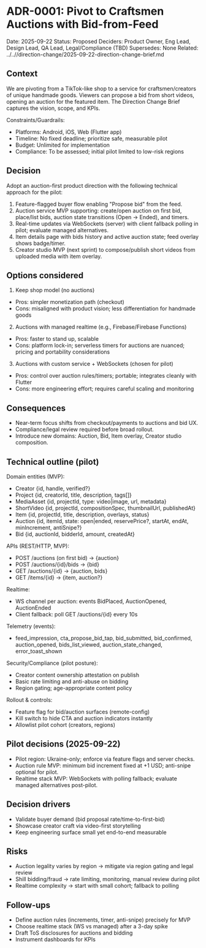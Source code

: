 # ADR-0001: Pivot to Craftsmen Auctions with Bid-from-Feed

Date: 2025-09-22
Status: Proposed
Deciders: Product Owner, Eng Lead, Design Lead, QA Lead, Legal/Compliance (TBD)
Supersedes: None
Related: ../..//direction-change/2025-09-22-direction-change-brief.md

## Context

We are pivoting from a TikTok-like shop to a service for craftsmen/creators of unique handmade goods. Viewers can propose a bid from short videos, opening an auction for the featured item. The Direction Change Brief captures the vision, scope, and KPIs.

Constraints/Guardrails:
- Platforms: Android, iOS, Web (Flutter app)
- Timeline: No fixed deadline; prioritize safe, measurable pilot
- Budget: Unlimited for implementation
- Compliance: To be assessed; initial pilot limited to low-risk regions

## Decision

Adopt an auction-first product direction with the following technical approach for the pilot:
1) Feature-flagged buyer flow enabling "Propose bid" from the feed.
2) Auction service MVP supporting: create/open auction on first bid, place/list bids, auction state transitions (Open → Ended), and timers.
3) Real-time updates via WebSockets (server) with client fallback polling in pilot; evaluate managed alternatives.
4) Item details page with bids history and active auction state; feed overlay shows badge/timer.
5) Creator studio MVP (next sprint) to compose/publish short videos from uploaded media with item overlay.

## Options considered

1) Keep shop model (no auctions)
- Pros: simpler monetization path (checkout)
- Cons: misaligned with product vision; less differentiation for handmade goods

2) Auctions with managed realtime (e.g., Firebase/Firebase Functions)
- Pros: faster to stand up, scalable
- Cons: platform lock-in; serverless timers for auctions are nuanced; pricing and portability considerations

3) Auctions with custom service + WebSockets (chosen for pilot)
- Pros: control over auction rules/timers; portable; integrates cleanly with Flutter
- Cons: more engineering effort; requires careful scaling and monitoring

## Consequences

- Near-term focus shifts from checkout/payments to auctions and bid UX.
- Compliance/legal review required before broad rollout.
- Introduce new domains: Auction, Bid, Item overlay, Creator studio composition.

## Technical outline (pilot)

Domain entities (MVP):
- Creator {id, handle, verified?}
- Project {id, creatorId, title, description, tags[]}
- MediaAsset {id, projectId, type: video|image, url, metadata}
- ShortVideo {id, projectId, compositionSpec, thumbnailUrl, publishedAt}
- Item {id, projectId, title, description, overlays, status}
- Auction {id, itemId, state: open|ended, reservePrice?, startAt, endAt, minIncrement, antiSnipe?}
- Bid {id, auctionId, bidderId, amount, createdAt}

APIs (REST/HTTP, MVP):
- POST /auctions (on first bid) → {auction}
- POST /auctions/{id}/bids → {bid}
- GET /auctions/{id} → {auction, bids}
- GET /items/{id} → {item, auction?}

Realtime:
- WS channel per auction: events BidPlaced, AuctionOpened, AuctionEnded
- Client fallback: poll GET /auctions/{id} every 10s

Telemetry (events):
- feed_impression, cta_propose_bid_tap, bid_submitted, bid_confirmed, auction_opened, bids_list_viewed, auction_state_changed, error_toast_shown

Security/Compliance (pilot posture):
- Creator content ownership attestation on publish
- Basic rate limiting and anti-abuse on bidding
- Region gating; age-appropriate content policy

Rollout & controls:
- Feature flag for bid/auction surfaces (remote-config)
- Kill switch to hide CTA and auction indicators instantly
- Allowlist pilot cohort (creators, regions)

## Pilot decisions (2025-09-22)

- Pilot region: Ukraine-only; enforce via feature flags and server checks.
- Auction rule MVP: minimum bid increment fixed at +1 USD; anti-snipe optional for pilot.
- Realtime stack MVP: WebSockets with polling fallback; evaluate managed alternatives post-pilot.

## Decision drivers

- Validate buyer demand (bid proposal rate/time-to-first-bid)
- Showcase creator craft via video-first storytelling
- Keep engineering surface small yet end-to-end measurable

## Risks

- Auction legality varies by region → mitigate via region gating and legal review
- Shill bidding/fraud → rate limiting, monitoring, manual review during pilot
- Realtime complexity → start with small cohort; fallback to polling

## Follow-ups

- Define auction rules (increments, timer, anti-snipe) precisely for MVP
- Choose realtime stack (WS vs managed) after a 3-day spike
- Draft ToS disclosures for auctions and bidding
- Instrument dashboards for KPIs
